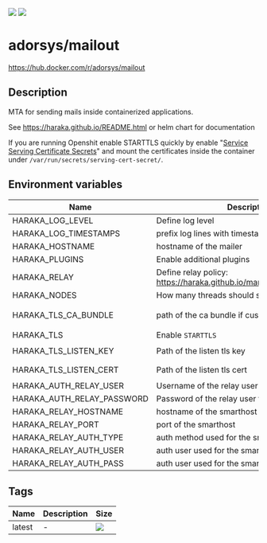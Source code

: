 [![](https://img.shields.io/docker/pulls/adorsys/mailout.svg?logo=docker&style=flat-square)](https://hub.docker.com/r/adorsys/mailout)
[![](https://img.shields.io/docker/stars/adorsys/mailout.svg?logo=docker&style=flat-square)](https://hub.docker.com/r/adorsys/mailout)

# adorsys/mailout

https://hub.docker.com/r/adorsys/mailout

## Description

MTA for sending mails inside containerized applications. 

See https://haraka.github.io/README.html or helm chart for documentation

If you are running Openshit enable STARTTLS quickly by enable "[Service Serving Certificate Secrets](https://docs.openshift.com/container-platform/3.11/dev_guide/secrets.html#service-serving-certificate-secrets)" and mount the
certificates inside the container under `/var/run/secrets/serving-cert-secret/`.

## Environment variables

| Name | Description | Default |
| ---- | ----------- | ------- |
| HARAKA_LOG_LEVEL | Define log level | `NOTICE` |
| HARAKA_LOG_TIMESTAMPS | prefix log lines with timestamps | `true` |
| HARAKA_HOSTNAME | hostname of the mailer | `relay.local` |
| HARAKA_PLUGINS | Enable additional plugins | `` |
| HARAKA_RELAY | Define relay policy: https://haraka.github.io/manual/plugins/relay.html | `` |
| HARAKA_NODES | How many threads should spawn per process | `1` |
| HARAKA_TLS_CA_BUNDLE | path of the ca bundle if custom need | `/etc/pki/ca-trust/extracted/pem/tls-ca-bundle.pem` | 
| HARAKA_TLS | Enable `STARTTLS` | `false` |
| HARAKA_TLS_LISTEN_KEY | Path of the listen tls key | `/var/run/secrets/serving-cert-secret/tls.key` |
| HARAKA_TLS_LISTEN_CERT | Path of the listen tls cert | `/var/run/secrets/serving-cert-secret/tls.crt` |
| HARAKA_AUTH_RELAY_USER | Username of the relay user for local auth | `relay` |
| HARAKA_AUTH_RELAY_PASSWORD | Password of the relay user for local auth | `` |
| HARAKA_RELAY_HOSTNAME | hostname of the smarthost | `` |
| HARAKA_RELAY_PORT | port of the smarthost | `25` |
| HARAKA_RELAY_AUTH_TYPE | auth method used for the smarthost | `PLAIN` |
| HARAKA_RELAY_AUTH_USER | auth user used for the smarthost | `` |
| HARAKA_RELAY_AUTH_PASS | auth user used for the smarthost | `` |

## Tags

| Name | Description | Size |
| ---- | ----------- | ---- |
| latest | - | [![](https://img.shields.io/microbadger/image-size/adorsys/mailout.svg?style=flat-square)](https://microbadger.com/images/adorsys/mailout) |

